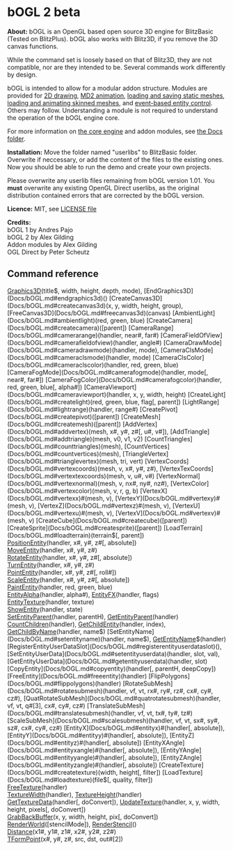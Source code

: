 
 bOGL 2 beta
=============

**About:** bOGL is an OpenGL based open source 3D engine for BlitzBasic (Tested on BlitzPlus). bOGL also works with Blitz3D, if you remove the 3D canvas functions.

While the command set is loosely based on that of Blitz3D, they are not compatible, nor are they intended to be. Several commands work differently by design.

bOGL is intended to allow for a modular addon structure. Modules are provided for [2D drawing](bOGL-Addons/Draw2D.bb), [MD2 animation](bOGL-Addons/MD2.bb), [loading and saving static meshes](bOGL-Addons/MeshLoader.bb), [loading and animating skinned meshes](bOGL-Addons/Animation.bb), and [event-based entity control](bOGL-Addons/3DAction.bb). Others may follow. Understanding a module is not required to understand the operation of the bOGL engine core.

For more information on [the core engine](Docs/bOGL.md) and addon modules, see [the Docs folder](Docs).

**Installation:** Move the folder named "userlibs" to BlitzBasic folder. Overwrite if neccessary, or add the content of the files to the existing ones. Now you should be able to run the demo and create your own projects.

Please overwrite any userlib files remaining from bOGL version 1.01. You **must** overwrite any existing OpenGL Direct userlibs, as the original distribution contained errors that are corrected by the bOGL version.

**Licence:** MIT, see [LICENSE file](LICENSE)

**Credits:**  
bOGL 1 by Andres Pajo  
bOGL 2 by Alex Gilding  
Addon modules by Alex Gilding  
OGL Direct by Peter Scheutz  


 Command reference
-------------------

[Graphics3D](Docs/bOGL.md#graphics3d)(title$, width, height, depth, mode), [EndGraphics3D](Docs/bOGL.md#endgraphics3d)()  
[CreateCanvas3D](Docs/bOGL.md#createcanvas3d)(x, y, width, height, group), [FreeCanvas3D](Docs/bOGL.md#freecanvas3d)(canvas)  
[AmbientLight](Docs/bOGL.md#ambientlight)(red, green, blue)  
[CreateCamera](Docs/bOGL.md#createcamera)([parent])  
[CameraRange](Docs/bOGL.md#camerarange)(handler, near#, far#)  
[CameraFieldOfView](Docs/bOGL.md#camerafieldofview)(handler, angle#)  
[CameraDrawMode](Docs/bOGL.md#cameradrawmode)(handler, mode), [CameraClsMode](Docs/bOGL.md#cameraclsmode)(handler, mode)  
[CameraClsColor](Docs/bOGL.md#cameraclscolor)(handler, red, green, blue)  
[CameraFogMode](Docs/bOGL.md#camerafogmode)(handler, mode[, near#, far#])  
[CameraFogColor](Docs/bOGL.md#camerafogcolor)(handler, red, green, blue[, alpha#])  
[CameraViewport](Docs/bOGL.md#cameraviewport)(handler, x, y, width, height)  
[CreateLight](Docs/bOGL.md#createlight)(red, green, blue, flag[, parent])  
[LightRange](Docs/bOGL.md#lightrange)(handler, range#)  
[CreatePivot](Docs/bOGL.md#createpivot)([parent])  
[CreateMesh](Docs/bOGL.md#createmesh)([parent])  
[AddVertex](Docs/bOGL.md#addvertex)(mesh, x#, y#, z#[, u#, v#]), [AddTriangle](Docs/bOGL.md#addtriangle)(mesh, v0, v1, v2)  
[CountTriangles](Docs/bOGL.md#counttriangles)(mesh), [CountVertices](Docs/bOGL.md#countvertices)(mesh), [TriangleVertex](Docs/bOGL.md#trianglevertex)(mesh, tri, vert)  
[VertexCoords](Docs/bOGL.md#vertexcoords)(mesh, v, x#, y#, z#), [VertexTexCoords](Docs/bOGL.md#vertextexcoords)(mesh, v, u#, v#)  
[VertexNormal](Docs/bOGL.md#vertexnormal)(mesh, v, nx#, ny#, nz#), [VertexColor](Docs/bOGL.md#vertexcolor)(mesh, v, r, g, b)  
[VertexX](Docs/bOGL.md#vertexx)#(mesh, v), [VertexY](Docs/bOGL.md#vertexy)#(mesh, v), [VertexZ](Docs/bOGL.md#vertexz)#(mesh, v), [VertexU](Docs/bOGL.md#vertexu)#(mesh, v), [VertexV](Docs/bOGL.md#vertexv)#(mesh, v)  
[CreateCube](Docs/bOGL.md#createcube)([parent])  
[CreateSprite](Docs/bOGL.md#createsprite)([parent])  
[LoadTerrain](Docs/bOGL.md#loadterrain)(terrain$[, parent])  
[PositionEntity](Docs/bOGL.md#positionentity)(handler, x#, y#, z#[, absolute])  
[MoveEntity](Docs/bOGL.md#moveentity)(handler, x#, y#, z#)  
[RotateEntity](Docs/bOGL.md#rotateentity)(handler, x#, y#, z#[, absolute])  
[TurnEntity](Docs/bOGL.md#turnentity)(handler, x#, y#, z#)  
[PointEntity](Docs/bOGL.md#pointentity)(handler, x#, y#, z#[, roll#])  
[ScaleEntity](Docs/bOGL.md#scaleentity)(handler, x#, y#, z#[, absolute])  
[PaintEntity](Docs/bOGL.md#paintentity)(handler, red, green, blue)  
[EntityAlpha](Docs/bOGL.md#entityalpha)(handler, alpha#), [EntityFX](Docs/bOGL.md#entityfx)(handler, flags)  
[EntityTexture](Docs/bOGL.md#entitytexture)(handler, texture)  
[ShowEntity](Docs/bOGL.md#showentity)(handler, state)  
[SetEntityParent](Docs/bOGL.md#setentityparent)(handler, parentH), [GetEntityParent](Docs/bOGL.md#getentityparent)(handler)  
[CountChildren](Docs/bOGL.md#countchildren)(handler), [GetChildEntity](Docs/bOGL.md#getchildentity)(handler, index), [GetChildByName](Docs/bOGL.md#getchildbyname)(handler, name$)  
[SetEntityName](Docs/bOGL.md#setentityname)(handler, name$), [GetEntityName](Docs/bOGL.md#getentityname)$(handler)  
[RegisterEntityUserDataSlot](Docs/bOGL.md#registerentityuserdataslot)(), [SetEntityUserData](Docs/bOGL.md#setentityuserdata)(handler, slot, val), [GetEntityUserData](Docs/bOGL.md#getentityuserdata)(handler, slot)  
[CopyEntity](Docs/bOGL.md#copyentity)(handler[, parentH, deepCopy])  
[FreeEntity](Docs/bOGL.md#freeentity)(handler)  
[FlipPolygons](Docs/bOGL.md#flippolygons)(handler)  
[RotateSubMesh](Docs/bOGL.md#rotatesubmesh)(handler, vf, vt, rx#, ry#, rz#, cx#, cy#, cz#), [QuatRotateSubMesh](Docs/bOGL.md#quatrotatesubmesh)(handler, vf, vt, q#[3], cx#, cy#, cz#)  
[TranslateSubMesh](Docs/bOGL.md#translatesubmesh)(handler, vf, vt, tx#, ty#, tz#)  
[ScaleSubMesh](Docs/bOGL.md#scalesubmesh)(handler, vf, vt, sx#, sy#, sz#, cx#, cy#, cz#)  
[EntityX](Docs/bOGL.md#entityx)#(handler[, absolute]), [EntityY](Docs/bOGL.md#entityy)#(handler[, absolute]), [EntityZ](Docs/bOGL.md#entityz)#(handler[, absolute])  
[EntityXAngle](Docs/bOGL.md#entityxangle)#(handler[, absolute]), [EntityYAngle](Docs/bOGL.md#entityyangle)#(handler[, absolute]), [EntityZAngle](Docs/bOGL.md#entityzangle)#(handler[, absolute])  
[CreateTexture](Docs/bOGL.md#createtexture)(width, height[, filter])  
[LoadTexture](Docs/bOGL.md#loadtexture)(file$[, quality, filter])  
[FreeTexture](Docs/bOGL.md#freetexture)(handler)  
[TextureWidth](Docs/bOGL.md#texturewidth)(handler), [TextureHeight](Docs/bOGL.md#textureheight)(handler)  
[GetTextureData](Docs/bOGL.md#gettexturedata)(handler[, doConvert]), [UpdateTexture](Docs/bOGL.md#updatetexture)(handler, x, y, width, height, pixels[, doConvert])  
[GrabBackBuffer](Docs/bOGL.md#grabbackbuffer)(x, y, width, height, pix[, doConvert])  
[RenderWorld](Docs/bOGL.md#renderworld)([stencilMode]), [RenderStencil](Docs/bOGL.md#renderstencil)()      
[Distance](Docs/bOGL.md#distance)(x1#, y1#, z1#, x2#, y2#, z2#)  
[TFormPoint](Docs/bOGL.md#tformpoint)(x#, y#, z#, src, dst, out#[2])  

